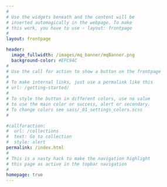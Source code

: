 ```yaml
---
#
# Use the widgets beneath and the content will be
# inserted automagically in the webpage. To make
# this work, you have to use › layout: frontpage
#
layout: frontpage

header:
  image_fullwidth: /images/mq_banner/mqBanner.png
  background-color: #EFC94C
#
# Use the call for action to show a button on the frontpage
#
# To make internal links, just use a permalink like this
# url: /getting-started/
#
# To style the button in different colors, use no value
# to use the main color or success, alert or secondary.
# To change colors see sass/_01_settings_colors.scss
#

#callforaction:
#  url: /collections
#  text: Go to collection
#  style: alert
permalink: /index.html
#
# This is a nasty hack to make the navigation highlight
# this page as active in the topbar navigation
#
homepage: true
---
```

